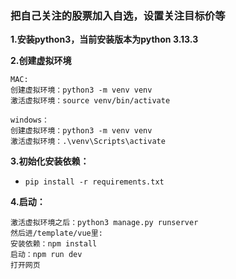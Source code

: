 ### 把自己关注的股票加入自选，设置关注目标价等
**1.安装python3，当前安装版本为python 3.13.3**

**2.创建虚拟环境**
```
MAC:
创建虚拟环境：python3 -m venv venv
激活虚拟环境：source venv/bin/activate

windows：
创建虚拟环境：python3 -m venv venv
激活虚拟环境：.\venv\Scripts\activate
```

**3.初始化安装依赖：**
* ```pip install -r requirements.txt```

**4.启动：**
```
激活虚拟环境之后：python3 manage.py runserver
然后进/template/vue里:
安装依赖：npm install
启动：npm run dev 
打开网页
```


